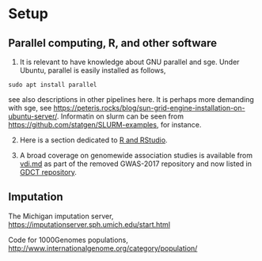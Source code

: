 # Setup

## Parallel computing, R, and other software

1. It is relevant to have knowledge about GNU parallel and sge. Under Ubuntu, parallel is easily installed as follows,
```{bash}
sudo apt install parallel
```
see also descriptions in other pipelines here. It is perhaps more demanding with sge, see https://peteris.rocks/blog/sun-grid-engine-installation-on-ubuntu-server/.
Informatin on slurm can be seen from https://github.com/statgen/SLURM-examples, for instance.

2. Here is a section dedicated to [R and RStudio](../R).

3. A broad coverage on genomewide association studies is available from [vdi.md](https://github.com/jinghuazhao/GDCT/blob/master/vdi.md) as part of the removed GWAS-2017 repository and now listed in [GDCT repository](https://github.com/jinghuazhao/GDCT).

## Imputation

The Michigan imputation server, https://imputationserver.sph.umich.edu/start.html

Code for 1000Genomes populations, http://www.internationalgenome.org/category/population/
